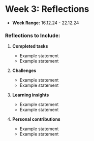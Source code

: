# Week 3: Reflections
- **Week Range:** 16.12.24 - 22.12.24

### Reflections to Include:
1. **Completed tasks**
   - Example statement
   - Example statement

2. **Challenges**
   - Example statement
   - Example statement

3. **Learning insights**
   - Example statement
   - Example statement

4. **Personal contributions**
   - Example statement
   - Example statement
